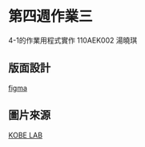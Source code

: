 # 第四週作業三
4-1的作業用程式實作
110AEK002 湯曉琪

## 版面設計
[figma](https://www.figma.com/file/6LaMN14fIAMcujokwasH2a/111-1-%E7%B6%B2%E9%A0%81%E7%89%88%E5%9E%8B%E7%A8%8B%E5%BC%8F%E8%A8%AD%E8%A8%88-%E7%AC%AC%E5%9B%9B%E5%91%A8%E4%BD%9C%E6%A5%AD?node-id=1%3A27)

## 圖片來源
[KOBE LAB](https://www.kokelab.com/)